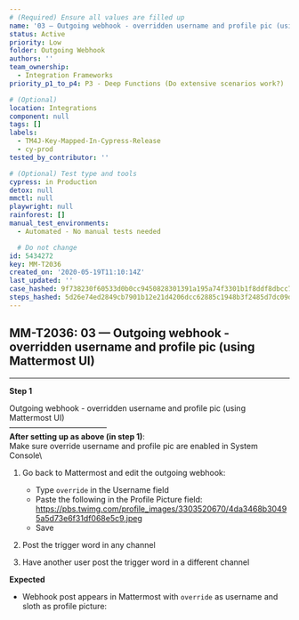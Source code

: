 ```yaml
---
# (Required) Ensure all values are filled up
name: '03 — Outgoing webhook - overridden username and profile pic (using Mattermost UI)'
status: Active
priority: Low
folder: Outgoing Webhook
authors: ''
team_ownership:
  - Integration Frameworks
priority_p1_to_p4: P3 - Deep Functions (Do extensive scenarios work?)

# (Optional)
location: Integrations
component: null
tags: []
labels:
  - TM4J-Key-Mapped-In-Cypress-Release
  - cy-prod
tested_by_contributor: ''

# (Optional) Test type and tools
cypress: in Production
detox: null
mmctl: null
playwright: null
rainforest: []
manual_test_environments:
  - Automated - No manual tests needed

  # Do not change
id: 5434272
key: MM-T2036
created_on: '2020-05-19T11:10:14Z'
last_updated: ''
case_hashed: 9f738230f60533d0b0cc9450828301391a195a74f3301b1f8ddf8dbcc7588c770a8e31b7f000958e6796d8265ad1aac2
steps_hashed: 5d26e74ed2849cb7901b12e21d4206dcc62885c1948b3f2485d7dc09de4519a8cee9e420faf489f89501988276a5899f
---
```


<!-- (Auto-generated) Based on frontmatter's "key" and "name" -->

## MM-T2036: 03 — Outgoing webhook - overridden username and profile pic (using Mattermost UI)

---

**Step 1**

Outgoing webhook - overridden username and profile pic (using Mattermost UI)\
–––––––––––––––––––––––––\
**After setting up as above (in step 1)**:\
Make sure override username and profile pic are enabled in System Console\\

1. Go back to Mattermost and edit the outgoing webhook:

   - Type `override` in the Username field
   - Paste the following in the Profile Picture field:\
     <https://pbs.twimg.com/profile_images/3303520670/4da3468b30495a5d73e6f31df068e5c9.jpeg>
   - Save

2. Post the trigger word in any channel

3. Have another user post the trigger word in a different channel

**Expected**

- Webhook post appears in Mattermost with `override` as username and sloth as profile picture:
